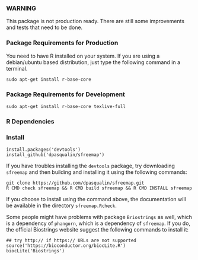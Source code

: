 ### WARNING

This package is not production ready. There are still some improvements and tests that need to be done.

### Package Requirements for Production

You need to have R installed on your system. If you are using a debian/ubuntu based distribution, just type the following command in a terminal.

`sudo apt-get install r-base-core`

### Package Requirements for Development

`sudo apt-get install r-base-core texlive-full`

###  R Dependencies

### Install

```
install.packages('devtools')
install_github('dpasqualin/sfreemap')
```

If you have troubles installing the `devtools` package, try downloading
`sfreemap` and then building and installing it using the following commands:

```
git clone https://github.com/dpasqualin/sfreemap.git
R CMD check sfreemap && R CMD build sfreemap && R CMD INSTALL sfreemap
```

If you choose to install using the command above, the documentation will be
available in the directory `sfreemap.Rcheck`.

Some people might have problems with package `Briostrings` as well, which is
a dependency of `phangorn`, which is a dependency of `sfreemap`. If you do,
the official Biostrings website suggest the following commands to install
it:

```
## try http:// if https:// URLs are not supported
source('https://bioconductor.org/biocLite.R')
biocLite('Biostrings')
```
